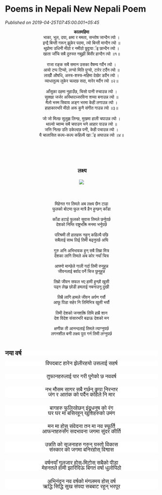 # Poems in Nepali New Nepali Poem

*Published on 2019-04-25T07:45:00.001+05:45*

<div align="center" class="MsoNormal" style="line-height: normal; mso-margin-bottom-alt: auto; mso-margin-top-alt: auto; mso-outline-level: 2; text-align: center;">
<b><span lang="NE" style="font-family: "mangal" , serif; font-size: 18pt;">कालमहिमा</span></b><b><span style="font-family: "times new roman" , serif; font-size: 18pt;"><o:p></o:p></span></b></div>
<div align="center" class="MsoNormal" style="line-height: normal; margin-bottom: 0in; text-align: center;">
<span lang="NE" style="font-family: "mangal" , serif; font-size: 12pt;">भाका</span><span style="font-family: "times new roman" , serif; font-size: 12pt;">, </span><span lang="NE" style="font-family: "mangal" , serif; font-size: 12pt;">भूल</span><span style="font-family: "times new roman" , serif; font-size: 12pt;">, </span><span lang="NE" style="font-family: "mangal" , serif; font-size: 12pt;">दया</span><span style="font-family: "times new roman" , serif; font-size: 12pt;">, </span><span lang="NE" style="font-family: "mangal" , serif; font-size: 12pt;">क्षमा र ममता</span><span style="font-family: "times new roman" , serif; font-size: 12pt;">, </span><span lang="NE" style="font-family: "mangal" , serif; font-size: 12pt;">सन्तोष जान्दैन त्यो ।</span><b><span style="font-family: "times new roman" , serif; font-size: 18pt;"><o:p></o:p></span></b></div>
<div align="center" class="MsoNormal" style="line-height: normal; margin-bottom: 0in; text-align: center;">
<span lang="NE" style="font-family: "mangal" , serif; font-size: 12pt;">इन्द्रै बिन्ती गरून् झुकेर पदमा</span><span style="font-family: "times new roman" , serif; font-size: 12pt;">, </span><span lang="NE" style="font-family: "mangal" , serif; font-size: 12pt;">त्यो बिन्ती मान्दैन त्यो ॥</span><b><span style="font-family: "times new roman" , serif; font-size: 18pt;"><o:p></o:p></span></b></div>
<div align="center" class="MsoNormal" style="line-height: normal; margin-bottom: 0in; text-align: center;">
<span lang="NE" style="font-family: "mangal" , serif; font-size: 12pt;">थुप्रोमा उधिनी मीठो र नमीठो छुट्टयार्इ छान्दैन त्यो ।</span><b><span style="font-family: "times new roman" , serif; font-size: 18pt;"><o:p></o:p></span></b></div>
<div align="center" class="MsoNormal" style="line-height: normal; margin-bottom: 0in; text-align: center;">
<span lang="NE" style="font-family: "mangal" , serif; font-size: 12pt;">खाता जाँचि सबै दुरुस्त नबुझी बिर्सेर हान्दैन त्यो ॥१॥</span><b><span style="font-family: "times new roman" , serif; font-size: 18pt;"><o:p></o:p></span></b></div>
<div align="center" class="MsoNormal" style="line-height: normal; margin-bottom: 0in; text-align: center;">
<br /></div>
<div align="center" class="MsoNormal" style="line-height: normal; margin-bottom: 0in; text-align: center;">
<span lang="NE" style="font-family: "mangal" , serif; font-size: 12pt;">राजा रङ्क सबै समान उसका वैषम्य गर्दैन त्यो ।</span><b><span style="font-family: "times new roman" , serif; font-size: 18pt;"><o:p></o:p></span></b></div>
<div align="center" class="MsoNormal" style="line-height: normal; margin-bottom: 0in; text-align: center;">
<span lang="NE" style="font-family: "mangal" , serif; font-size: 12pt;">आयो टप्प टिप्यो</span><span style="font-family: "times new roman" , serif; font-size: 12pt;">, </span><span lang="NE" style="font-family: "mangal" , serif; font-size: 12pt;">लग्यो मिति पुग्यो</span><span style="font-family: "times new roman" , serif; font-size: 12pt;">, </span><span lang="NE" style="font-family: "mangal" , serif; font-size: 12pt;">टारेर टर्दैन त्यो ॥</span><b><span style="font-family: "times new roman" , serif; font-size: 18pt;"><o:p></o:p></span></b></div>
<div align="center" class="MsoNormal" style="line-height: normal; margin-bottom: 0in; text-align: center;">
<span lang="NE" style="font-family: "mangal" , serif; font-size: 12pt;">लाखौँ औषधि</span><span style="font-family: "times new roman" , serif; font-size: 12pt;">, </span><span lang="NE" style="font-family: "mangal" , serif; font-size: 12pt;">अस्त्र-शस्त्र-महिमा देखेर डर्दैन त्यो ।</span><b><span style="font-family: "times new roman" , serif; font-size: 18pt;"><o:p></o:p></span></b></div>
<div align="center" class="MsoNormal" style="line-height: normal; margin-bottom: 0in; text-align: center;">
<span lang="NE" style="font-family: "mangal" , serif; font-size: 12pt;">व्याधातुल्य लुकेर चल्दछ सदा</span><span style="font-family: "times new roman" , serif; font-size: 12pt;">, </span><span lang="NE" style="font-family: "mangal" , serif; font-size: 12pt;">मारेर मर्दैन त्यो ॥२॥</span><b><span style="font-family: "times new roman" , serif; font-size: 18pt;"><o:p></o:p></span></b></div>
<div align="center" class="MsoNormal" style="line-height: normal; margin-bottom: 0in; text-align: center;">
<br /></div>
<div align="center" class="MsoNormal" style="line-height: normal; margin-bottom: 0in; text-align: center;">
<span lang="NE" style="font-family: "mangal" , serif; font-size: 12pt;">आँसुका दहमा नुहाउँछ</span><span style="font-family: "times new roman" , serif; font-size: 12pt;">, </span><span lang="NE" style="font-family: "mangal" , serif; font-size: 12pt;">चिसो पानी रुचाउन्न त्यो ।</span><b><span style="font-family: "times new roman" , serif; font-size: 18pt;"><o:p></o:p></span></b></div>
<div align="center" class="MsoNormal" style="line-height: normal; margin-bottom: 0in; text-align: center;">
<span lang="NE" style="font-family: "mangal" , serif; font-size: 12pt;">सुक्खा जर्जर अस्थिपञ्जरविना शय्या बनाउन्न त्यो ॥</span><b><span style="font-family: "times new roman" , serif; font-size: 18pt;"><o:p></o:p></span></b></div>
<div align="center" class="MsoNormal" style="line-height: normal; margin-bottom: 0in; text-align: center;">
<span lang="NE" style="font-family: "mangal" , serif; font-size: 12pt;">मैलो भस्म सिवाय अङ्ग भरमा केही लगाउन्न त्यो ।</span><b><span style="font-family: "times new roman" , serif; font-size: 18pt;"><o:p></o:p></span></b></div>
<div align="center" class="MsoNormal" style="line-height: normal; margin-bottom: 0in; text-align: center;">
<span lang="NE" style="font-family: "mangal" , serif; font-size: 12pt;">हाहाकारभरि मीठो अरू कुनै संगीत गाउन्न त्यो ॥३॥</span><b><span style="font-family: "times new roman" , serif; font-size: 18pt;"><o:p></o:p></span></b></div>
<div align="center" class="MsoNormal" style="line-height: normal; margin-bottom: 0in; text-align: center;">
<br /></div>
<div align="center" class="MsoNormal" style="line-height: normal; margin-bottom: 0in; text-align: center;">
<span lang="NE" style="font-family: "mangal" , serif; font-size: 12pt;">जो जो मिल्छ सुलुक्क लिन्छ</span><span style="font-family: "times new roman" , serif; font-size: 12pt;">, </span><span lang="NE" style="font-family: "mangal" , serif; font-size: 12pt;">मुखमा हाली चपाउन्न त्यो ।</span><b><span style="font-family: "times new roman" , serif; font-size: 18pt;"><o:p></o:p></span></b></div>
<div align="center" class="MsoNormal" style="line-height: normal; margin-bottom: 0in; text-align: center;">
<span lang="NE" style="font-family: "mangal" , serif; font-size: 12pt;">थाल्यो च्वाम्म सबै चपाउन भने आहार पाउन्न त्यो ॥</span><b><span style="font-family: "times new roman" , serif; font-size: 18pt;"><o:p></o:p></span></b></div>
<div align="center" class="MsoNormal" style="line-height: normal; margin-bottom: 0in; text-align: center;">
<span lang="NE" style="font-family: "mangal" , serif; font-size: 12pt;">जत्ति निल्छ उति उकेल्दछ पनी</span><span style="font-family: "times new roman" , serif; font-size: 12pt;">, </span><span lang="NE" style="font-family: "mangal" , serif; font-size: 12pt;">केही पचाउन्न त्यो ।</span><b><span style="font-family: "times new roman" , serif; font-size: 18pt;"><o:p></o:p></span></b></div>
<div align="center" class="MsoNormal" style="line-height: normal; margin-bottom: 0in; text-align: center;">
<span lang="NE" style="font-family: "mangal" , serif; font-size: 12pt;">यै चालासित कल्प-कल्प कहिल्यै खार्इ अघाउन्न त्यो ॥४॥</span><b><span style="font-family: "times new roman" , serif; font-size: 18pt;"><o:p></o:p></span></b></div>
<br />
<div class="MsoNormal">
</div>
<br />
<div style="-webkit-text-stroke-width: 0px; color: black; font-family: "Times New Roman"; font-size: medium; font-style: normal; font-variant-caps: normal; font-variant-ligatures: normal; font-weight: 400; letter-spacing: normal; margin: 0px; orphans: 2; text-align: start; text-decoration-color: initial; text-decoration-style: initial; text-indent: 0px; text-transform: none; white-space: normal; widows: 2; word-spacing: 0px;">
<br /></div>
<div style="-webkit-text-stroke-width: 0px; color: black; font-family: "Times New Roman"; font-size: medium; font-style: normal; font-variant-caps: normal; font-variant-ligatures: normal; font-weight: 400; letter-spacing: normal; margin: 0px; orphans: 2; text-align: start; text-decoration-color: initial; text-decoration-style: initial; text-indent: 0px; text-transform: none; white-space: normal; widows: 2; word-spacing: 0px;">
<br /></div>
<h2 style="text-align: center;">
<span style="font-size: large;"><span lang="NE" style="font-family: "mangal" , serif; line-height: 25.68px;"> </span><span style="font-family: "mangal" , serif;">लक्ष्य</span></span></h2>
<div class="separator" style="clear: both; text-align: center;">
<a href="https://blogger.googleusercontent.com/img/b/R29vZ2xl/AVvXsEh_LpyW5cDEKXszGOUPiRWZE_JhZq6b4ulBKqSuBMOxhVoP6wXXxisD9esBzDU9bUdWiF-xGrjsYqEj6de2u_bO7zDaWGlDKZB8YPBsUsng-wzSVGHKe8Iui2S2QiAM1HqY_3ygnsBPjG8/s1600/aim-in-life-1.jpg" imageanchor="1" style="margin-left: 1em; margin-right: 1em;"><img border="0" data-original-height="194" data-original-width="259" src="https://blogger.googleusercontent.com/img/b/R29vZ2xl/AVvXsEh_LpyW5cDEKXszGOUPiRWZE_JhZq6b4ulBKqSuBMOxhVoP6wXXxisD9esBzDU9bUdWiF-xGrjsYqEj6de2u_bO7zDaWGlDKZB8YPBsUsng-wzSVGHKe8Iui2S2QiAM1HqY_3ygnsBPjG8/s1600/aim-in-life-1.jpg" /></a></div>
<div>
<span style="font-size: large;"><span style="font-family: "mangal" , serif;"><br /></span></span></div>
<div class="MsoNormal">
<span lang="NE" style="font-family: "mangal" , serif; font-size: 10pt; line-height: 14.2667px;"><br /></span></div>
<div class="MsoNormal">
<span lang="NE" style="font-family: "mangal" , serif; font-size: 10pt; line-height: 14.2667px;"><br /></span></div>
<div class="MsoNormal">
<div style="text-align: center;">
<span style="font-family: "georgia" , "times new roman" , serif;"><span lang="NE" style="line-height: 17.12px;">मिहेनत गर तिमले अब लक्ष्य छैन टाढा</span><o:p></o:p></span></div>
</div>
<div class="MsoNormal">
<div style="text-align: center;">
<span style="font-family: "georgia" , "times new roman" , serif;"><span lang="NE" style="line-height: 17.12px;">फुलको बोटमा फुल मात्रै हैन हुन्छन् काँडा</span><o:p></o:p></span></div>
</div>
<div class="MsoNormal">
<div style="text-align: center;">
<br /></div>
</div>
<div class="MsoNormal">
<div style="text-align: center;">
<span style="font-family: "georgia" , "times new roman" , serif;"><span lang="NE" style="line-height: 17.12px;">काँडा हटाई फुलको सुवास तिमले छर्नुपर्छ</span><o:p></o:p></span></div>
</div>
<div class="MsoNormal">
<div style="text-align: center;">
<span style="font-family: "georgia" , "times new roman" , serif;"><span lang="NE" style="line-height: 17.12px;">देशको निम्ति राष्ट्रभक्ति मनमा भर्नुपर्छ</span><o:p></o:p></span></div>
</div>
<div class="MsoNormal">
<div style="text-align: center;">
<br /></div>
</div>
<div class="MsoNormal">
<div style="text-align: center;">
<span style="font-family: "georgia" , "times new roman" , serif;"><span lang="NE" style="line-height: 17.12px;">परिश्रमी ती हातहरू नहुन् कहिल्यै पछि</span><o:p></o:p></span></div>
</div>
<div class="MsoNormal">
<div style="text-align: center;">
<span style="font-family: "georgia" , "times new roman" , serif;"><span lang="NE" style="line-height: 17.12px;">सबैलाई साथ लिई तिमी बढ्नुपर्छ अघि</span><o:p></o:p></span></div>
</div>
<div class="MsoNormal">
<div style="text-align: center;">
<br /></div>
</div>
<div class="MsoNormal">
<div style="text-align: center;">
<span style="font-family: "georgia" , "times new roman" , serif;"><span lang="NE" style="line-height: 17.12px;">गुरु अनि अभिभावक हुन् सबै तिम्रा मित्र</span><o:p></o:p></span></div>
</div>
<div class="MsoNormal">
<div style="text-align: center;">
<span style="font-family: "georgia" , "times new roman" , serif;"><span lang="NE" style="line-height: 17.12px;">देशका लागि तिमले अब कोर नयाँ चित्र</span><o:p></o:p></span></div>
</div>
<div class="MsoNormal">
<div style="text-align: center;">
<br /></div>
</div>
<div class="MsoNormal">
<div style="text-align: center;">
<span style="font-family: "georgia" , "times new roman" , serif;"><span lang="NE" style="line-height: 17.12px;">आफ्नो मान्छेले गाली गर्दा तिमी रुनुहुन्न</span><o:p></o:p></span></div>
</div>
<div class="MsoNormal">
<div style="text-align: center;">
<span style="font-family: "georgia" , "times new roman" , serif;"><span lang="NE" style="line-height: 17.12px;">जीवनलाई बर्वाद पर्ने चिज छुनुहुन्न</span><o:p></o:p></span></div>
</div>
<div class="MsoNormal">
<div style="text-align: center;">
<br /></div>
</div>
<div class="MsoNormal">
<div style="text-align: center;">
<span style="font-family: "georgia" , "times new roman" , serif;"><span lang="NE" style="line-height: 17.12px;">तिम्रो जीवन सफल भए हामी हुन्छौ खुसी</span><o:p></o:p></span></div>
</div>
<div class="MsoNormal">
<div style="text-align: center;">
<span style="font-family: "georgia" , "times new roman" , serif;"><span lang="NE" style="line-height: 17.12px;">पढ्न लेख्न छोडी हमलाई नबनाउनू दुखी</span><o:p></o:p></span></div>
</div>
<div class="MsoNormal">
<div style="text-align: center;">
<br /></div>
</div>
<div class="MsoNormal">
<div style="text-align: center;">
<span style="font-family: "georgia" , "times new roman" , serif;"><span lang="NE" style="line-height: 17.12px;">तिम्रै लागि हामले जीवन अर्पण गर्यौ</span><o:p></o:p></span></div>
</div>
<div class="MsoNormal">
<div style="text-align: center;">
<span style="font-family: "georgia" , "times new roman" , serif;"><span lang="NE" style="line-height: 17.12px;">आफू पिडा सहेर नि तिमिभित्र खुसी भर्यौ</span><o:p></o:p></span></div>
</div>
<div class="MsoNormal">
<div style="text-align: center;">
<br /></div>
</div>
<div class="MsoNormal">
<div style="text-align: center;">
<span style="font-family: "georgia" , "times new roman" , serif;"><span lang="NE" style="line-height: 17.12px;">तिमी देशको जनशक्ति तिमि हाम्रै शान</span><o:p></o:p></span></div>
</div>
<div class="MsoNormal">
<div style="text-align: center;">
<span style="font-family: "georgia" , "times new roman" , serif;"><span lang="NE" style="line-height: 17.12px;">देश विदेश संसारभरि बढाऊ देशको मन</span><o:p></o:p></span></div>
</div>
<div class="MsoNormal" style="text-align: justify;">
<div style="text-align: center;">
<br /></div>
</div>
<div class="MsoNormal" style="text-align: justify;">
<div style="text-align: center;">
<span style="font-family: "georgia" , "times new roman" , serif;"><span lang="NE" style="line-height: 17.12px;">क्षणीक ती आनन्दलाई तिमले त्याग्नुपर्छ</span><o:p></o:p></span></div>
</div>
<div class="MsoNormal" style="text-align: justify;">
<div style="text-align: center;">
<span lang="NE" style="line-height: 17.12px;"><span style="font-family: "georgia" , "times new roman" , serif;">लगनशील बनी लक्ष्य पुरा गर्न तिमी लग्नुपर्छ<o:p></o:p></span></span></div>
<div>
<span lang="NE" style="line-height: 17.12px;"><span style="font-family: "georgia" , "times new roman" , serif;"><br /></span></span></div>
<div>
<span lang="NE" style="line-height: 17.12px;"><span style="font-family: "georgia" , "times new roman" , serif;"><h2 style="background-color: white; box-sizing: border-box; font-family: "Times New Roman"; margin-bottom: 26px; padding: 0px; text-align: center;">
<span style="font-family: "lora" , serif; font-size: large;"><b>नया वर्ष </b></span></h2>
<div style="background-color: white; box-sizing: border-box; font-family: lora, serif; font-size: 18px; margin-bottom: 26px; padding: 0px;">
<div style="text-align: center;">
विपदबाट हारेन झेलीरहयो उसलाई सहर्ष</div>
</div>
<div style="background-color: white; box-sizing: border-box; font-family: lora, serif; font-size: 18px; margin-bottom: 26px; padding: 0px;">
<div style="text-align: center;">
तुफानहरुलाई पार गरी पुगेको छ नववर्ष</div>
</div>
<div style="background-color: white; box-sizing: border-box; font-family: lora, serif; font-size: 18px; margin-bottom: 26px; padding: 0px;">
<div style="text-align: center;">
नभ मौसम सागर सबै गर्छन् कृपा निरन्तर</div>
<div style="text-align: center;">
जंग र आतंक को पर्दैन कहिले नि मार</div>
</div>
<div style="background-color: white; box-sizing: border-box; font-family: lora, serif; font-size: 18px; margin-bottom: 26px; padding: 0px;">
<div style="text-align: center;">
बागहरु फुलिरहेछन् इंद्रधनुष को रंग</div>
<div style="text-align: center;">
घर घर मा बसिरहून् खुशिहरुको उमंग</div>
</div>
<div style="background-color: white; box-sizing: border-box; font-family: lora, serif; font-size: 18px; margin-bottom: 26px; padding: 0px;">
<div style="text-align: center;">
मन मा होस् संवेदना तन मा नव स्फूर्ति</div>
<div style="text-align: center;">
आफन्तहरुसँग सदभावना जगमा सुंदर कीर्ति</div>
</div>
<div style="background-color: white; box-sizing: border-box; font-family: lora, serif; font-size: 18px; margin-bottom: 26px; padding: 0px;">
<div style="text-align: center;">
उन्नति को सृजनाहरु गरुन् यस्तो विकास</div>
<div style="text-align: center;">
संस्कार को जगमा बनिरहोस् विश्वास</div>
</div>
<div style="background-color: white; box-sizing: border-box; font-family: lora, serif; font-size: 18px; margin-bottom: 26px; padding: 0px;">
<div style="text-align: center;">
वर्षनयाँ गुलजार होस्-मिटोस् सबैको पीडा</div>
<div style="text-align: center;">
मेहनतले हामी झारिदिऊ बिगत वर्षा धुलोपिठो</div>
</div>
<div style="background-color: white; box-sizing: border-box; font-family: lora, serif; font-size: 18px; margin-bottom: 26px; padding: 0px;">
<div style="text-align: center;">
अभिनंदन नव वर्षको मंगलमय होस् वर्ष</div>
<div style="text-align: center;">
ऋद्धि सिद्धि सुख संपदा सबबाट रहून् भरपूर</div>
</div>
</span></span></div>
</div>
